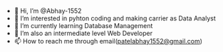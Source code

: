 - 👋 Hi, I’m @Abhay-1552
- 👀 I’m interested in pyhton coding and making carrier as Data Analyst
- 🌱 I’m currently learning Database Management
- 💞️ I’m also an intermediate level Web Developer
- 📫 How to reach me through email(patelabhay1552@gmail.com)

<!---
Abhay-1552/Abhay-1552 is a ✨ special ✨ repository because its `README.md` (this file) appears on your GitHub profile.
You can click the Preview link to take a look at your changes.
--->
